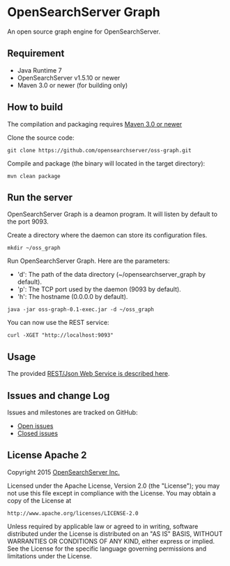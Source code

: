 OpenSearchServer Graph
======================

An open source graph engine for OpenSearchServer.  

Requirement
-----------

- Java Runtime 7
- OpenSearchServer v1.5.10 or newer
- Maven 3.0 or newer (for building only)

How to build
------------

The compilation and packaging requires [Maven 3.0 or newer](http://maven.apache.org/)

Clone the source code:

```shell
git clone https://github.com/opensearchserver/oss-graph.git
```

Compile and package (the binary will located in the target directory):

```shell
mvn clean package
```

Run the server
--------------

OpenSearchServer Graph is a deamon program. It will listen by default to the port 9093.

Create a directory where the daemon can store its configuration files.

```shell
mkdir ~/oss_graph
```

Run OpenSearchServer Graph. Here are the parameters:

- 'd': The path of the data directory (~/opensearchserver_graph by default).
- 'p': The TCP port used by the daemon (9093 by default).
- 'h': The hostname (0.0.0.0 by default).

```shell
java -jar oss-graph-0.1-exec.jar -d ~/oss_graph
```

You can now use the REST service:

```
curl -XGET "http://localhost:9093"
```

Usage
-----

The provided [REST/Json Web Service is described here](src/doc/usage.md).

Issues and change Log
---------------------

Issues and milestones are tracked on GitHub:

- [Open issues](https://github.com/opensearchserver/oss-graph/issues?q=is%3Aopen+is%3Aissue)
- [Closed issues](https://github.com/opensearchserver/oss-graph/issues?q=is%3Aissue+is%3Aclosed)

License Apache 2
----------------

Copyright 2015 [OpenSearchServer Inc.](http://www.opensearchserver.com)


Licensed under the Apache License, Version 2.0 (the "License");
you may not use this file except in compliance with the License.
You may obtain a copy of the License at

    http://www.apache.org/licenses/LICENSE-2.0

Unless required by applicable law or agreed to in writing, software
distributed under the License is distributed on an "AS IS" BASIS,
WITHOUT WARRANTIES OR CONDITIONS OF ANY KIND, either express or implied.
See the License for the specific language governing permissions and
limitations under the License.